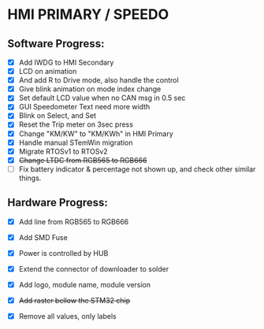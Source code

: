 # HMI PRIMARY / SPEEDO

## Software Progress:
- [x] Add IWDG to HMI Secondary 
- [x] LCD on animation 
- [x] And add R to Drive mode, also handle the control 
- [x] Give blink animation on mode index change 
- [x] Set default LCD value when no CAN msg in 0.5 sec 
- [x] GUI Speedometer Text need more width 
- [x] Blink on Select, and Set 
- [x] Reset the Trip meter on 3sec press  
- [x] Change "KM/KW" to "KM/KWh" in HMI Primary 
- [x] Handle manual STemWin migration 
- [x] Migrate RTOSv1 to RTOSv2
- [x] ~~Change LTDC from RGB565 to RGB666~~
- [ ] Fix battery indicator & percentage not shown up, and check other similar things.

## Hardware Progress:
- [x] Add line from RGB565 to RGB666 
- [x] Add SMD Fuse 
- [x] Power is controlled by HUB 
- [x] Extend the connector of downloader to solder 
- [x] Add logo, module name, module version 
- [x] ~~Add raster bellow the STM32 chip~~
- [x] Remove all values, only labels 


